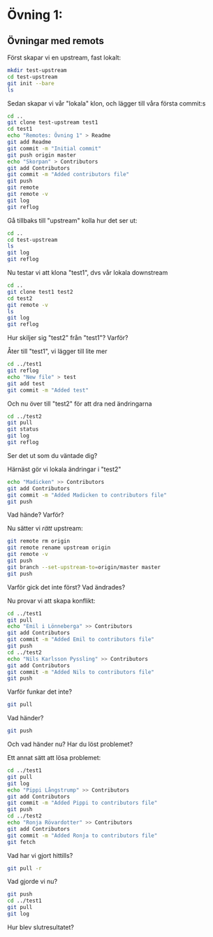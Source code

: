 # Övning 1:
## Övningar med remots
Först skapar vi en upstream, fast lokalt:
```sh
mkdir test-upstream
cd test-upstream
git init --bare
ls
```
Sedan skapar vi vår "lokala" klon, och lägger till våra
första commit:s
```sh
cd ..
git clone test-upstream test1
cd test1
echo "Remotes: Övning 1" > Readme
git add Readme
git commit -m "Initial commit"
git push origin master
echo "Skorpan" > Contributors
git add Contributors
git commit -m "Added contributors file"
git push
git remote
git remote -v
git log
git reflog
```
Gå tillbaks till "upstream" kolla hur det ser ut:
```sh
cd ..
cd test-upstream
ls
git log
git reflog
```
Nu testar vi att klona "test1", dvs vår lokala downstream
```sh
cd ..
git clone test1 test2
cd test2
git remote -v
ls
git log
git reflog
```
Hur skiljer sig "test2" från "test1"? Varför?  

Åter till "test1", vi lägger till lite mer
```sh
cd ../test1
git reflog
echo "New file" > test
git add test
git commit -m "Added test"
```
Och nu över till "test2" för att dra ned ändringarna
```sh
cd ../test2
git pull
git status
git log
git reflog
```
Ser det ut som du väntade dig?  

Härnäst gör vi lokala ändringar i "test2"
```sh
echo "Madicken" >> Contributors
git add Contributors
git commit -m "Added Madicken to contributors file"
git push
```
Vad hände? Varför?  

Nu sätter vi _rätt_ upstream:
```sh
git remote rm origin
git remote rename upstream origin
git remote -v
git push
git branch --set-upstream-to=origin/master master
git push
```
Varför gick det inte först? Vad ändrades?

Nu provar vi att skapa konflikt:
```sh
cd ../test1
git pull
echo "Emil i Lönneberga" >> Contributors
git add Contributors
git commit -m "Added Emil to contributors file"
git push
cd ../test2
echo "Nils Karlsson Pyssling" >> Contributors
git add Contributors
git commit -m "Added Nils to contributors file"
git push
```
Varför funkar det inte?

```sh
git pull
```
Vad händer?
```sh
git push
```
Och vad händer nu? Har du löst problemet?

Ett annat sätt att lösa problemet:
```sh
cd ../test1
git pull
git log
echo "Pippi Långstrump" >> Contributors
git add Contributors
git commit -m "Added Pippi to contributors file"
git push
cd ../test2
echo "Ronja Rövardotter" >> Contributors
git add Contributors
git commit -m "Added Ronja to contributors file"
git fetch
```
Vad har vi gjort hittills?
```sh
git pull -r
```
Vad gjorde vi nu?
```sh
git push
cd ../test1
git pull
git log
```
Hur blev slutresultatet?
